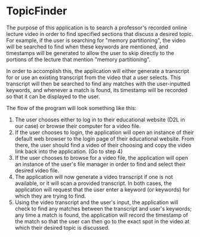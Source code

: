 # TopicFinder
The purpose of this application is to search a professor's recorded online lecture video in order to find specified sections
that discuss a desired topic. For example, if the user is searching for "memory partitioning", the video will be searched
to find when these keywords are mentioned, and timestamps will be generated to allow the user to skip directly to the
portions of the lecture that mention "memory partitioning".

In order to accomplish this, the application will either generate a transcript for or use an existing transcript from the
video that a user selects. This transcript will then be searched to find any matches with the user-inputted keywords, and
whenever a match is found, its timestamp will be recorded so that it can be displayed to the user.

The flow of the program will look something like this:
1. The user chooses either to log in to their educational website (D2L in our case) or browse their computer for a video
   file.
2. If the user chooses to login, the application will open an instance of their default web browser to the login page of
   their educational website. From there, the user should find a video of their choosing and copy the video link back into
   the application. (Go to step 4)
3. If the user chooses to browse for a video file, the application will open an instance of the user's file manager in
   order to find and select their desired video file.
4. The application will now generate a video transcript if one is not available, or it will scan a provided transcript. In
   both cases, the application will request that the user enter a keyword (or keywords) for which they are trying to find.
5. Using the video transcript and the user's input, the application will check to find any matches between the transcript
   and user's keywords; any time a match is found, the application will record the timestamp of the match so that the user
   can then go to the exact spot in the video at which their desired topic is discussed.
